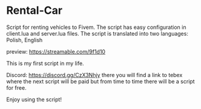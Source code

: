 # Rental-Car

Script for renting vehicles to Fivem.
The script has easy configuration in client.lua
and server.lua files. The script is translated into two languages:
Polish, English

preview: https://streamable.com/9f1d10

This is my first script in my life.

Discord: https://discord.gg/CzX3Nhjy
there you will find a link to tebex where the next script will be paid but from time to time there will be a script for free.

Enjoy using the script!
